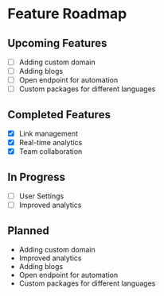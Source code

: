 # Feature Roadmap

## Upcoming Features

- [ ] Adding custom domain
- [ ] Adding blogs
- [ ] Open endpoint for automation
- [ ] Custom packages for different languages

## Completed Features

- [x] Link management
- [x] Real-time analytics
- [x] Team collaboration

## In Progress

- [ ] User Settings
- [ ] Improved analytics

## Planned

- Adding custom domain
- Improved analytics
- Adding blogs
- Open endpoint for automation
- Custom packages for different languages
